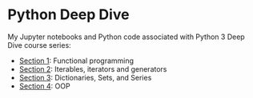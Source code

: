 Python Deep Dive
================

My Jupyter notebooks and Python code associated with Python 3 Deep Dive course series:

- [Section 1](https://github.com/KevinGastelum/MyPythonDeepDive/tree/main/Section%201): Functional programming
- [Section 2](https://github.com/KevinGastelum/MyPythonDeepDive/tree/main/Section%202): Iterables, iterators and generators
- [Section 3](https://github.com/KevinGastelum/MyPythonDeepDive/tree/main/Section%203): Dictionaries, Sets, and Series
- [Section 4](https://github.com/KevinGastelum/MyPythonDeepDive/tree/main/Section%204): OOP

